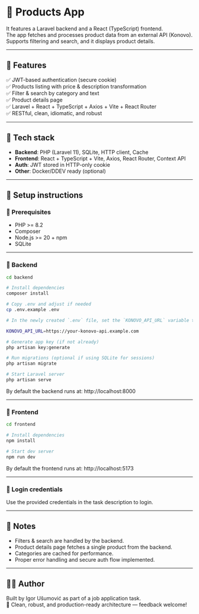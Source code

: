 # 🛒 Products App

It features a Laravel backend and a React (TypeScript) frontend. \
The app fetches and processes product data from an external API (Konovo).\
Supports filtering and search, and it displays product details.

---

## 🚀 Features

✅ JWT-based authentication (secure cookie)\
✅ Products listing with price & description transformation\
✅ Filter & search by category and text\
✅ Product details page\
✅ Laravel + React + TypeScript + Axios + Vite + React Router\
✅ RESTful, clean, idiomatic, and robust

---

## 🧰 Tech stack

- **Backend**: PHP (Laravel 11), SQLite, HTTP client, Cache
- **Frontend**: React + TypeScript + Vite, Axios, React Router, Context API
- **Auth**: JWT stored in HTTP-only cookie
- **Other**: Docker/DDEV ready (optional)

---

## 📝 Setup instructions

### 📄 Prerequisites

- PHP >= 8.2
- Composer
- Node.js >= 20 + npm
- SQLite

---

### 🔷 Backend

```bash
cd backend

# Install dependencies
composer install

# Copy .env and adjust if needed
cp .env.example .env

# In the newly created `.env` file, set the `KONOVO_API_URL` variable to Konovo API URL.

KONOVO_API_URL=https://your-konovo-api.example.com

# Generate app key (if not already)
php artisan key:generate

# Run migrations (optional if using SQLite for sessions)
php artisan migrate

# Start Laravel server
php artisan serve
```

By default the backend runs at:
http://localhost:8000

---

### 🔷 Frontend

```bash
cd frontend

# Install dependencies
npm install

# Start dev server
npm run dev
```

By default the frontend runs at:
http://localhost:5173

---

### 🔗 Login credentials

Use the provided credentials in the task description to login.

---

## 🧹 Notes

- Filters & search are handled by the backend.
- Product details page fetches a single product from the backend.
- Categories are cached for performance.
- Proper error handling and secure auth flow implemented.

---

## 👨‍💻 Author

Built by Igor Ušumović as part of a job application task.\
💼 Clean, robust, and production-ready architecture — feedback welcome!
